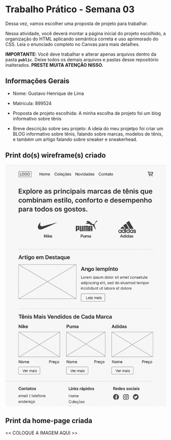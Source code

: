 # Trabalho Prático - Semana 03

Dessa vez, vamos escolher uma proposta de projeto para trabalhar.

Nessa atividade, você deverá montar a página inicial do projeto escolhido, a organização do HTML aplicando semântica correta e uso aprimorado do CSS. Leia o enunciado completo no Canvas para mais detalhes.

**IMPORTANTE:** Você deve trabalhar e alterar apenas arquivos dentro da pasta **`public`**. Deixe todos os demais arquivos e pastas desse repositório inalterados. **PRESTE MUITA ATENÇÃO NISSO.**

## Informações Gerais

- Nome: Gustavo Henrique de Lima

- Matricula: 899524

- Proposta de projeto escolhida: A minha escolha de projeto foi um blog informativo sobre tênis

- Breve descrição sobre seu projeto:
  A ideia do meu projetpo foi criar um BLOG informativo sobre tênis, falando sobre marcas, modelos de tênis, e também um artigo falando sobre sneaker e sneakerhead.

## Print do(s) wireframe(s) criado

![Wireframe-criado](Wireframe.png)

## Print da home-page criada

<< COLOQUE A IMAGEM AQUI >>
